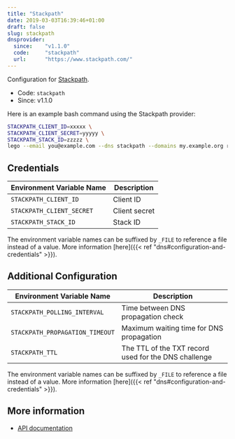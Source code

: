 ```yaml
---
title: "Stackpath"
date: 2019-03-03T16:39:46+01:00
draft: false
slug: stackpath
dnsprovider:
  since:    "v1.1.0"
  code:     "stackpath"
  url:      "https://www.stackpath.com/"
---
```


<!-- THIS DOCUMENTATION IS AUTO-GENERATED. PLEASE DO NOT EDIT. -->
<!-- providers/dns/stackpath/stackpath.toml -->
<!-- THIS DOCUMENTATION IS AUTO-GENERATED. PLEASE DO NOT EDIT. -->


Configuration for [Stackpath](https://www.stackpath.com/).


<!--more-->

- Code: `stackpath`
- Since: v1.1.0


Here is an example bash command using the Stackpath provider:

```bash
STACKPATH_CLIENT_ID=xxxxx \
STACKPATH_CLIENT_SECRET=yyyyy \
STACKPATH_STACK_ID=zzzzz \
lego --email you@example.com --dns stackpath --domains my.example.org run
```




## Credentials

| Environment Variable Name | Description |
|-----------------------|-------------|
| `STACKPATH_CLIENT_ID` | Client ID |
| `STACKPATH_CLIENT_SECRET` | Client secret |
| `STACKPATH_STACK_ID` | Stack ID |

The environment variable names can be suffixed by `_FILE` to reference a file instead of a value.
More information [here]({{< ref "dns#configuration-and-credentials" >}}).


## Additional Configuration

| Environment Variable Name | Description |
|--------------------------------|-------------|
| `STACKPATH_POLLING_INTERVAL` | Time between DNS propagation check |
| `STACKPATH_PROPAGATION_TIMEOUT` | Maximum waiting time for DNS propagation |
| `STACKPATH_TTL` | The TTL of the TXT record used for the DNS challenge |

The environment variable names can be suffixed by `_FILE` to reference a file instead of a value.
More information [here]({{< ref "dns#configuration-and-credentials" >}}).




## More information

- [API documentation](https://developer.stackpath.com/en/api/dns/#tag/Zone)

<!-- THIS DOCUMENTATION IS AUTO-GENERATED. PLEASE DO NOT EDIT. -->
<!-- providers/dns/stackpath/stackpath.toml -->
<!-- THIS DOCUMENTATION IS AUTO-GENERATED. PLEASE DO NOT EDIT. -->
